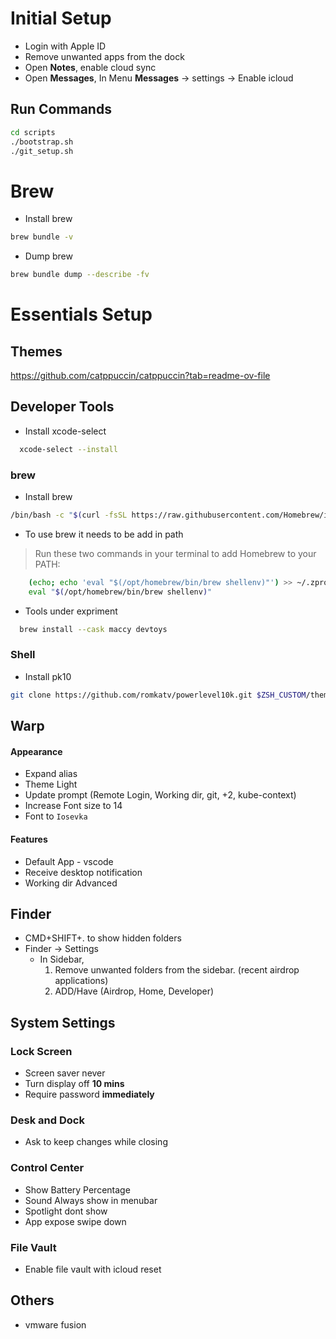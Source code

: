 # Initial Setup

- Login with Apple ID
- Remove unwanted apps from the dock
- Open **Notes**, enable cloud sync
- Open **Messages**, In Menu **Messages** -> settings -> Enable icloud

## Run Commands
```sh
cd scripts
./bootstrap.sh
./git_setup.sh
```

# Brew

- Install brew
```sh
brew bundle -v
```
- Dump brew
```sh
brew bundle dump --describe -fv
```

# Essentials Setup

## Themes
https://github.com/catppuccin/catppuccin?tab=readme-ov-file

## Developer Tools

- Install xcode-select
```sh
  xcode-select --install
```
### brew
- Install brew
```sh
/bin/bash -c "$(curl -fsSL https://raw.githubusercontent.com/Homebrew/install/HEAD/install.sh)"
```
- To use brew it needs to be add in path
> Run these two commands in your terminal to add Homebrew to your PATH:
```sh
    (echo; echo 'eval "$(/opt/homebrew/bin/brew shellenv)"') >> ~/.zprofile
    eval "$(/opt/homebrew/bin/brew shellenv)"
```


- Tools under expriment
```sh
  brew install --cask maccy devtoys
```

### Shell

- Install pk10
```sh
git clone https://github.com/romkatv/powerlevel10k.git $ZSH_CUSTOM/themes/powerlevel10k
```

## Warp
#### Appearance

- Expand alias
- Theme Light
- Update prompt (Remote Login, Working dir, git, +2, kube-context)
- Increase Font size to 14
- Font to `Iosevka`

#### Features
- Default App - vscode
- Receive desktop notification
- Working dir Advanced

## Finder
- CMD+SHIFT+. to show hidden folders
- Finder -> Settings
  - In Sidebar,
      1. Remove unwanted folders from the sidebar. (recent airdrop applications)
      2. ADD/Have (Airdrop, Home, Developer)

  
## System Settings

### Lock Screen
- Screen saver never
- Turn display off **10 mins**
- Require password **immediately**

### Desk and Dock
- Ask to keep changes while closing

### Control Center
- Show Battery Percentage
- Sound Always show in menubar
- Spotlight dont show
- App expose swipe down


### File Vault
- Enable file vault with icloud reset


## Others
- vmware fusion

